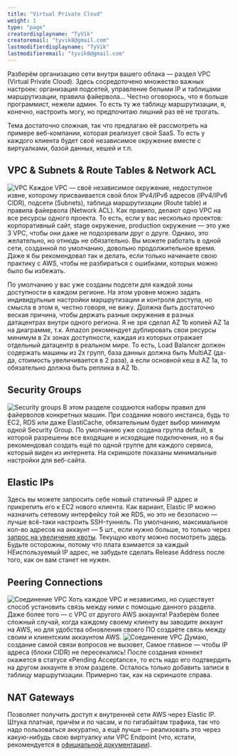 ```yaml
---
title: "Virtual Private Cloud"
weight: 1
type: "page"
creatordisplayname: "TyVik"
creatoremail: "tyvik8@gmail.com"
lastmodifierdisplayname: "TyVik"
lastmodifieremail: "tyvik8@gmail.com"
---
```


Разберём организацию сети внутри вашего облака — раздел VPC (Virtual Private Cloud). Здесь сосредоточено множество важных настроек: организация подсетей, управление белыми IP и таблицами маршрутизации, правила файервола… Честно оговорюсь, что я больше программист, нежели админ. То есть ту же таблицу маршрутизации, я, конечно, настроить могу, но предпочитаю лишний раз её не трогать.

Тема достаточно сложная, так что предлагаю её рассмотреть на примере веб-компании, которая реализует свой SaaS. То есть у каждого клиента будет своё независимое окружение вместе с виртуалками, базой данных, кешей и т.п.

## VPC & Subnets & Route Tables & Network ACL

![VPC](/networking/vpc/images/vpc.png)
Каждое VPC — своё независимое окружение, недоступное извне, которому присваивается свой блок IPv4/IPv6 адресов (IPv4/IPv6 CIDR), подсети (Subnets), таблица маршрутизации (Route table) и правила файервола (Network ACL). Как правило, делают одно VPC на все ресурсы одного проекта. То есть, если у вас несколько проектов: корпоративный сайт, stage окружение, production окружение — это уже 3 VPC, чтобы они даже не подозревали друг о друге. Однако, это желательно, но отнюдь не обязательно. Вы можете работать в одной сети, созданной по умолчанию, довольно продолжительное время. Даже я бы рекомендовал так и делать, если только начинаете свою практику с AWS, чтобы не разбираться с ошибками, которых можно было бы избежать.

По умолчанию у вас уже созданы подсети для каждой зоны доступности в каждом регионе. На этом уровне можно задать индивидульные настройки маршрутизации и контроля доступа, но смысла в этом я, честно говоря, не вижу. Должна быть достаточно веская причина, чтобы держать разные окружения в разных датацентрах внутри одного региона. Я не зря сделал AZ 1b копией AZ 1a на диаграмме, т.к. Amazon рекомендует дублировать свои ресурсы минимум в 2х зонах доступности, каждая из которых отражает отдельный датацентр в реальном мире. То есть, Load Balancer должен содержать машины из 2х групп, база данных должна быть MultiAZ (да-да, стоимость увеличивается в 2 раза), а если основной кеш в AZ 1a, то обязательно должна быть реплика в AZ 1b.

## Security Groups

![Security groups](/networking/vpc/images/sg.png)
В этом разделе создаются наборы правил для файерволов конкретных машин. При создании нового инстанса, будь то EC2, RDS или даже ElastiCache, обязательным будет выбор минимум одной Security Group. По умолчанию уже создана группа default, в которой разрешены все входящие и исходящие подключения, но я бы рекомендовал создать ещё по одной группе для каждого сервиса, который виден из интернета. На скриншоте показаны минимальные настройки для веб-сайта.

## Elastic IPs

Здесь вы можете запросить себе новый статичный IP адрес и прикрепить его к EC2 нового клиента. Как вариант, Elastic IP можно назначить сетевому интерфейсу той же RDS, но это не безопасно — лучше всё-таки настроить SSH-туннель. По умолчанию, максимальное кол-во адресов на аккаунт — 5 шт., если нужно больше, то только через [запрос на увеличение квоты](https://console.aws.amazon.com/support/home). Текущую квоту можно посмотреть [здесь](https://eu-west-1.console.aws.amazon.com/ec2/v2/home?region=eu-west-1#Limits:). Будьте осторожны, потому что плата взимается за каждый НЕиспользуемый IP адрес, не забудьте сделать Release Address после того, как он вам станет не нужен.

## Peering Connections

![Соединение VPC](/networking/vpc/images/peering.png)
Хоть каждое VPC и независимо, но существует способ установить связь между ними с помощью данного раздела. Даже более того — с VPC от другого AWS аккаунта! Разберём более сложный случай, когда каждому своему клиенту вы заводите аккаунт на AWS, но для удобства обновления своего ПО создаёте связь между своим и клиентским аккаунтом AWS.
![Соединение VPC](/networking/vpc/images/pcx.png)
Думаю, создание самой связи вопросов не вызовет, Самое главное — чтобы IP адреса (блоки CIDR) не пересекались! После создания коннект окажется в статусе «Pending Acceptance», то есть надо его подтвердить на другом аккаунте в этом разделе. Осталось только добавить записи в таблицу маршрутизации. Примерно так, как на скриншоте справа.

## NAT Gateways

Позволяет получить доступ к внутренней сети AWS через Elastic IP. Штука платная, причём и по часам, и по гигабайтам трафика, так что надо пользоваться аккуратно, а ещё лучше — реализовать это через какую-нибудь свою виртуалку или VPC Endpoint (что, кстати, рекомендуется в [официальной документации](https://aws.amazon.com/ru/vpc/pricing/)).

